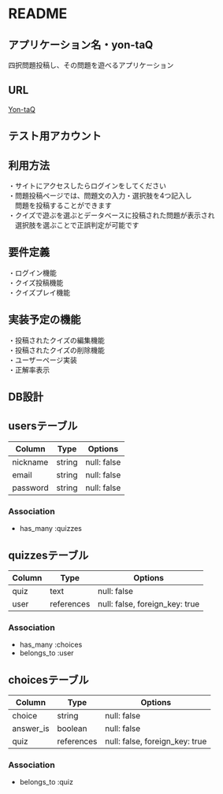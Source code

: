 # README

## アプリケーション名・yon-taQ

四択問題投稿し、その問題を遊べるアプリケーション

## URL
  [Yon-taQ](https://yon-taq.herokuapp.com/)

## テスト用アカウント


## 利用方法
・サイトにアクセスしたらログインをしてください  
・問題投稿ページでは、問題文の入力・選択肢を4つ記入し  
　問題を投稿することができます  
・クイズで遊ぶを選ぶとデータベースに投稿された問題が表示され  
　選択肢を選ぶことで正誤判定が可能です  

## 要件定義
・ログイン機能  
・クイズ投稿機能  
・クイズプレイ機能  

## 実装予定の機能
・投稿されたクイズの編集機能  
・投稿されたクイズの削除機能  
・ユーザーページ実装  
・正解率表示

## DB設計

## usersテーブル

| Column          | Type    | Options     |
| --------------- | ------- | ----------- |
| nickname        | string  | null: false |
| email           | string  | null: false |
| password        | string  | null: false |

### Association

- has_many :quizzes

## quizzesテーブル

| Column          | Type        | Options                       |
| --------------- | ----------- | ----------------------------- |
| quiz            | text        | null: false                   |
| user            | references  | null: false, foreign_key: true|

### Association

- has_many :choices
- belongs_to :user

## choicesテーブル

| Column          | Type        | Options                       |
| --------------- | ----------- | ----------------------------- |
| choice          | string      | null: false                   |
| answer_is       | boolean     | null: false                   |
| quiz            | references  | null: false, foreign_key: true|

### Association

- belongs_to :quiz